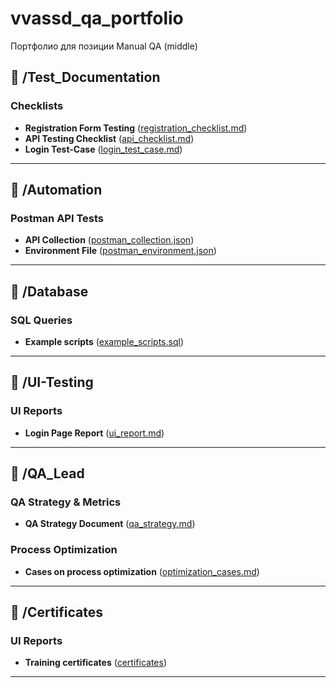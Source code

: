 # vvassd_qa_portfolio
Портфолио для позиции Manual QA (middle)

## 📂 /Test_Documentation

### Checklists
- **Registration Form Testing** ([registration_checklist.md](./Test_Documentation/registration_checklist.md))
- **API Testing Checklist** ([api_checklist.md](./Test_Documentation/api_checklist.md))
- **Login Test-Case** ([login_test_case.md](./Test_Documentation/login_test_case.md))

---

## 📂 /Automation

### Postman API Tests
- **API Collection** ([postman_collection.json](./Automation/postman_collection.json))
- **Environment File** ([postman_environment.json](./Automation/postman_environment.json))

---

## 📂 /Database

### SQL Queries
- **Example scripts** ([example_scripts.sql](./Database/example_scripts.sql))

---

## 📂 /UI-Testing

### UI Reports
- **Login Page Report** ([ui_report.md](./UI-Testing/ui_report.md))

---

## 📂 /QA_Lead

### QA Strategy & Metrics
- **QA Strategy Document** ([qa_strategy.md](./QA_Lead/qa_strategy.md))

### Process Optimization
- **Cases on process optimization** ([optimization_cases.md](./QA_Lead/optimization_cases.md))

---

## 📂 /Certificates

### UI Reports
- **Training certificates** ([certificates](./Certificates))

---